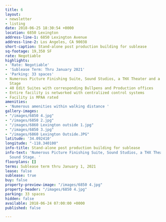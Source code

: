 ```yaml
---
title: 6
layout:
- newsletter
- listing
date: 2018-06-25 18:30:54 +0000
location: 6850 Lexington
address-line-1: 6850 Lexington Avenue
address-line-2: Los Angeles, CA 90038
short-caption: Stand-alone post production building for sublease
sq-footage: 19,350 SF
rate: Negotiable
highlights:
- 'Rate: Negotiable'
- 'Sublease Term: Thru January 2021'
- 'Parking: 33 spaces'
- Numerous Picture Finishing Suite, Sound Studios, a THX Theater and a Green Sound
  Stage
- 40 Edit Suites with corresponding Bullpens and Production offices
- Entire facility is networked with centralized control systems
- Facility is MPAA rated
amenities:
- 'Numerous amenities within walking distance '
gallery-images:
- "/images/6850 4.jpg"
- "/images/6850 2.jpg"
- "/images/6860 Lexington outside 1.jpg"
- "/images/6850 3.jpg"
- "/images/6860 Lexington Outside.JPG"
latitude: '34.092410'
longitude: "-118.340100"
info-title: Stand-alone post production building for sublease
info-text: 'Numerous Picture Finishing Suite, Sound Studios, a THX Theater and a Green
  Sound Stage. '
floorplans: []
terms: Sublease term thru January 1, 2021
lease: false
sublease: true
buy: false
property-preview-image: "/images/6850 4.jpg"
property-header: "/images/6850 4.jpg"
parking: 33 spaces
hidden: false
available: 2018-06-24 07:00:00 +0000
published: false

---
```

